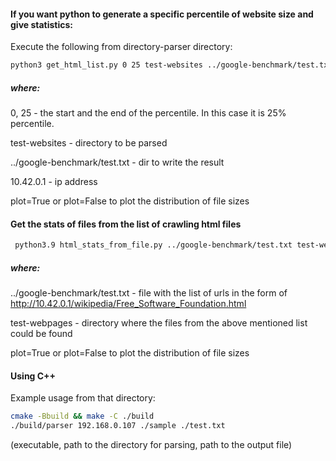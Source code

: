 #### If you want python to generate a specific percentile of website size and give statistics:

Execute the following from directory-parser directory:
```bash
python3 get_html_list.py 0 25 test-websites ../google-benchmark/test.txt 10.42.0.1 plot=False
```
##### where:
0, 25  - the start and the end of the percentile. In this case it is 25% percentile.

test-websites - directory to be parsed

../google-benchmark/test.txt  - dir to write the result

10.42.0.1 - ip address

plot=True or plot=False to plot the distribution of file sizes


#### Get the stats of files from the list of crawling html files
```bash
 python3.9 html_stats_from_file.py ../google-benchmark/test.txt test-webpages plot=True
 ```
##### where:
../google-benchmark/test.txt  - file with the list of urls in the form of http://10.42.0.1/wikipedia/Free_Software_Foundation.html

test-webpages - directory where the files from the above mentioned list could be found

plot=True or plot=False to plot the distribution of file sizes

#### Using C++

Example usage from that directory:
```bash
cmake -Bbuild && make -C ./build
./build/parser 192.168.0.107 ./sample ./test.txt
```
(executable, path to the directory for parsing, path to the output file)